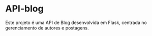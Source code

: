 # API-blog
 Este projeto é uma API de Blog desenvolvida em Flask, centrada no gerenciamento de autores e postagens.
